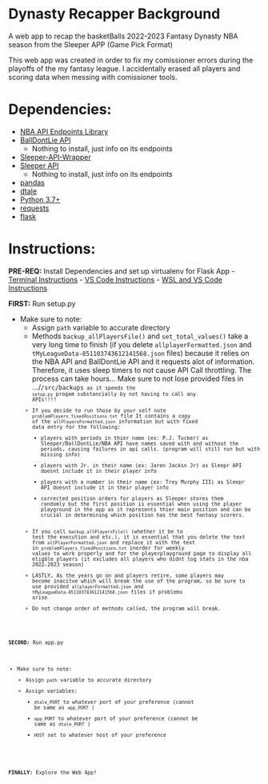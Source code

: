 # Dynasty Recapper Background
A web app to recap the basketBalls 2022-2023 Fantasy Dynasty NBA season from the Sleeper APP (Game Pick Format)

This web app was created in order to fix my comissioner errors during the playoffs of the my fantasy league. I accidentally erased all players and scoring data when messing with comissioner tools.

# Dependencies:
 - [NBA API Endpoints Library](https://pypi.org/project/nba-api/)
 - [BallDontLie API](https://www.balldontlie.io/home.html#introduction) 
    - Nothing to install, just info on its endpoints
 - [Sleeper-API-Wrapper](https://github.com/dtsong/sleeper-api-wrapper#install)
 - [Sleeper API](https://docs.sleeper.com/)
    - Nothing to install, just info on its endpoints
 - [pandas](https://pandas.pydata.org/docs/getting_started/install.html#installing-pandas)
 - [dtale](https://pypi.org/project/dtale/)
 - [Python 3.7+](https://www.python.org/downloads/)
 - [requests](https://pypi.org/project/requests/)
 - [flask](https://flask.palletsprojects.com/en/2.3.x/installation/#install-flask)

# Instructions:
**PRE-REQ:** Install Dependencies and set up virtualenv for Flask App 
    - [Terminal Instructions](https://www.twilio.com/docs/usage/tutorials/how-to-set-up-your-python-and-flask-development-environment)
    - [VS Code Instructions](https://code.visualstudio.com/docs/python/environments)
    - [WSL and VS Code Instructions](https://thecodeblogger.com/2020/09/24/wsl-setup-vs-code-for-python-development/)

**FIRST:** Run setup.py 
 - Make sure to note:
    - Assign <code>path</code>  variable to accurate directory
    - Methods <code>backup_allPlayersFile()</code>  and <code>set_total_values()</code>  take a very long time to finish (if you delete <code>allplayerFormatted.json</code> and <code>tMyLeagueData-851103743612141568.json</code> files)  because it relies on the NBA API and BallDontLie API and it requests alot of information. Therefore, it uses sleep timers to not cause API Call throttling. The process can take hours... Make sure to not lose provided files in .../<code>/src/backups<code> as it speeds the <code>setup.py</code> progam substancially by not having to call any APIs!!!!
    - If you decide to run those by your self note <code>problemPlayers_fixedPositions.txt</code> file It contains a copy of the <code>allPlayersFormatted.json</code> information but with fixed data entry for the following:
        - players with periods in thier name (ex: P.J. Tucker) as Sleeper/BallDontLie/NBA API have names saved with and without the periods, causing failures in api calls. (program will still run but with missing info)
        - players with Jr. in their name (ex: Jaren Jacksn Jr) as Sleepr API doesnt include it in their player info
        - players with a number in their name (ex: Trey Murphy III) as Sleepr API doesnt include it in their player info
        - corrected position orders for players as Sleeper stores them randomly but the first position is essential when using the player playground in the app as it represents thier main position and can be crucial in determining which position has the best fantasy scorers.
    - If you call <code>backup_allPlayersFile()</code> (whether it be to test the execution and etc.), it is essential that you delete the text from <code>allPlayerFormatted.json</code> and replace it with the text in <code>problemPlayers_fixedPositions.txt</code> inorder for weekly values to work properly and for the playerplayground page to display all eligble players (it excludes all players who didnt log stats in the nba 2022-2023 season) 
    - LASTLY, As the years go on and players retire, some players may become inacitve which will break the use of the  program, so be sure to use provided <code>allplayerFormatted.json</code> and <code>tMyLeagueData-851103743612141568.json</code> files if problems arise
    - Do not change order of methods called, the program will break.
    
**SECOND:** Run app.py
 - Make sure to note:
    - Assign <code>path</code>  variable to accurate directory
    - Assign variables:
        - <code>dtale_PORT</code>  to whatever port of your preference (cannot be same as <code>app_PORT</code> )
        - <code>app_PORT</code>  to whatever port of your preference (cannot be same as <code>dtale_PORT</code> )
        - <code>HOST</code>  set to whatever host of your preference

**FINALLY:** Explore the Web App!
